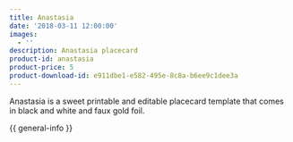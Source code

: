 ```yaml
---
title: Anastasia
date: '2018-03-11 12:00:00'
images:
  - ''
description: Anastasia placecard
product-id: anastasia
product-price: 5
product-download-id: e911dbe1-e582-495e-8c8a-b6ee9c1dee3a
---
```

Anastasia is a sweet printable and editable placecard template that comes in black and white and faux gold foil.

{{ general-info }}
